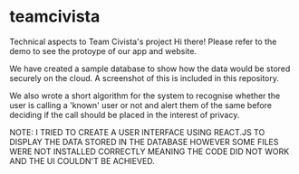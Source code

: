 # teamcivista
Technical aspects to Team Civista's project
Hi there!
Please refer to the demo to see the protoype of our app and website. 

We have created a sample database to show how the data would be stored securely on the cloud. 
A screenshot of this is included in this repository. 

We also wrote a short algorithm for the system to recognise whether the user is calling a 'known' user or not and alert them of the same before deciding if the call should be placed in the interest of privacy. 
   
NOTE: I TRIED TO CREATE A USER INTERFACE USING REACT.JS TO DISPLAY THE DATA STORED IN THE DATABASE HOWEVER SOME FILES WERE NOT INSTALLED CORRECTLY MEANING THE CODE DID NOT WORK AND THE UI COULDN'T BE ACHIEVED. 
